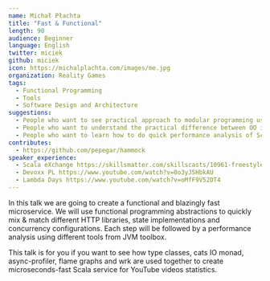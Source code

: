 ```yaml
---
name: Michał Płachta
title: "Fast & Functional"
length: 90
audience: Beginner
language: English
twitter: miciek
github: miciek
icon: https://michalplachta.com/images/me.jpg
organization: Reality Games 
tags:
  - Functional Programming
  - Tools
  - Software Design and Architecture
suggestions:
  - People who want to see practical approach to modular programming using type classes. 
  - People who want to understand the practical difference between OO interfaces and type classes. 
  - People who want to learn how to do quick performance analysis of Scala/JVM apps.
contributes:
  - https://github.com/pepegar/hammock
speaker_experience:
  - Scala eXchange https://skillsmatter.com/skillscasts/10961-freestyle-free-and-tagless-separation-of-concerns-on-steroids
  - Devoxx PL https://www.youtube.com/watch?v=0o3yJ5HbkAU
  - Lambda Days https://www.youtube.com/watch?v=oMfF9V52DT4
---
```

In this talk we are going to create a functional and blazingly fast microservice. We will use functional programming abstractions to quickly mix & match different HTTP libraries, state implementations and concurrency configurations. Each step will be followed by a performance analysis using different tools from JVM toolbox.

This talk is for you if you want to see how type classes, cats IO monad, async-profiler, flame graphs and wrk are used together to create microseconds-fast Scala service for YouTube videos statistics.
